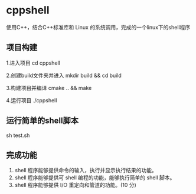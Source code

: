 # cppshell
使用C++，结合C++标准库和 Linux 的系统调用，完成的一个linux下的shell程序

## 项目构建

1.进入项目
cd cppshell

2.创建build文件夹并进入
mkdir build && cd build

3.构建项目并编译
cmake .. && make

4.运行项目
./cppshell

## 运行简单的shell脚本
sh test.sh


## 完成功能
1. shell 程序能够提供命令的输入，执行并显示执行结果的功能。
2. shell 程序能够提供可 shell 编程的功能，能够执行简单的 shell 脚本。
3. shell 程序能够提供 I/O 重定向和管道的功能。(10 分)